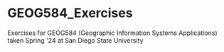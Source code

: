# GEOG584_Exercises
Exercises for GEOG584 (Geographic Information Systems Applications) taken Spring '24 at San Diego State University
